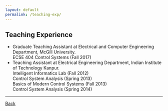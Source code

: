 ```yaml
---
layout: default
permalink: /teaching-exp/
---
```


## Teaching Experience

* Graduate Teaching Assistant at Electrical and Computer Engineering Department, McGill University.  
ECSE 404 Control Systems (Fall 2017)
* Teaching Assistant at Electrical Engineering Department, Indian Institute of Technology Kanpur.  
Intelligent Informatics Lab (Fall 2012)  
Control System Analysis (Spring 2013)  
Basics of Modern Control Systems (Fall 2013)  
Control System Analysis (Spring 2014)  

* * * 

[Back](/)
